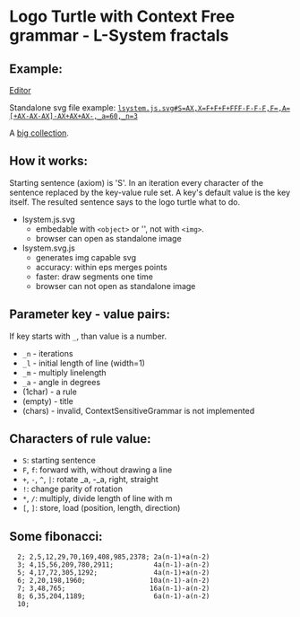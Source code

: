 #  Logo Turtle with Context Free grammar - L-System fractals

##  Example:

[Editor](editor.html)

Standalone svg file example: [`lsystem.js.svg#S=AX,X=F+F+F+FFF-F-F-F,F=,A=[+AX-AX-AX]-AX+AX+AX-,_a=60,_n=3`](lsystem.js.svg#S=AX,X=F+F+F+FFF-F-F-F,F=,A=[+AX-AX-AX]-AX+AX+AX-,_a=60,_n=3)

A [big collection](lsystem.examples.html).

##  How it works:
Starting sentence (axiom) is 'S'. In an iteration every character of the
sentence replaced by the key-value rule set. A key's default value is the
key itself. The resulted sentence says to the logo turtle what to do.

- lsystem.js.svg
  - embedable with `<object>` or '<embed>', not with `<img>`.
  - browser can open as standalone image
- lsystem.svg.js
  - generates img capable svg
  - accuracy: within eps merges points
  - faster: draw segments one time
  - browser can not open as standalone image

##  Parameter key - value pairs:
If key starts with `_`, than value is a number.
- `_n` - iterations
- `_l` - initial length of line (width=1)
- `_m` - multiply linelength
- `_a` - angle in degrees
- (1char) - a rule
- (empty) - title 
- (chars) - invalid, ContextSensitiveGrammar is not implemented

##  Characters of rule value:
- `S`: starting sentence
- `F`, `f`: forward with, without drawing a line
- `+`, `-`, `^`, `|`: rotate _a, -_a, right, straight
- `!`: change parity of rotation
- `*`, `/`: multiply, divide length of line with m
- `[`, `]`: store, load (position, length, direction) 

##  Some fibonacci:
```
  2; 2,5,12,29,70,169,408,985,2378; 2a(n-1)+a(n-2)
  3; 4,15,56,209,780,2911;          4a(n-1)-a(n-2)
  5; 4,17,72,305,1292;              4a(n-1)+a(n-2)
  6; 2,20,198,1960;                10a(n-1)-a(n-2)
  7; 3,48,765;                     16a(n-1)-a(n-2)
  8; 6,35,204,1189;                 6a(n-1)-a(n-2)
  10;
```
